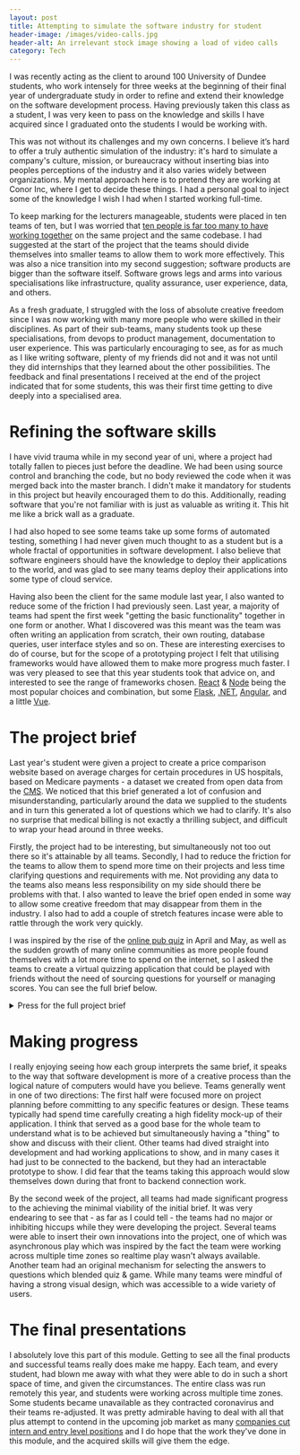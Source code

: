 ```yaml
---
layout: post
title: Attempting to simulate the software industry for student
header-image: /images/video-calls.jpg
header-alt: An irrelevant stock image showing a load of video calls
category: Tech
---
```


I was recently acting as the client to around 100 University of Dundee students, who work intensely for three weeks at the beginning of their final year of undergraduate study in order to refine and extend their knowledge on the software development process. Having previously taken this class as a student, I was very keen to pass on the knowledge and skills I have acquired since I graduated onto the students I would be working with.

This was not without its challenges and my own concerns. I believe it’s hard to offer a truly authentic simulation of the industry: it's hard to simulate a company's culture, mission, or bureaucracy without inserting bias into peoples perceptions of the industry and it also varies widely between organizations. My mental approach here is to pretend they are working at Conor Inc, where I get to decide these things. I had a personal goal to inject some of the knowledge I wish I had when I started working full-time.

To keep marking for the lecturers manageable, students were placed in ten teams of ten, but I was worried that [ten people is far too many to have working together](https://en.wikipedia.org/wiki/Brooks's_law) on the same project and the same codebase. I had suggested at the start of the project that the teams should divide themselves into smaller teams to allow them to work more effectively. This was also a nice transition into my second suggestion; software products are bigger than the software itself. Software grows legs and arms into various specialisations like infrastructure, quality assurance, user experience, data, and others. 

As a fresh graduate, I struggled with the loss of absolute creative freedom since I was now working with many more people who were skilled in their disciplines. As part of their sub-teams, many students took up these specialisations, from devops to product management, documentation to user experience. This was particularly encouraging to see, as for as much as I like writing software, plenty of my friends did not and it was not until they did internships that they learned about the other possibilities. The feedback and final presentations I received at the end of the project indicated that for some students, this was their first time getting to dive deeply into a specialised area.

# Refining the software skills

I have vivid trauma while in my second year of uni, where a project had totally fallen to pieces just before the deadline. We had been using source control and branching the code, but no body reviewed the code when it was merged back into the master branch. I didn't make it mandatory for students in this project but heavily encouraged them to do this. Additionally, reading software that you're not familiar with is just as valuable as writing it. This hit me like a brick wall as a graduate.

I had also hoped to see some teams take up some forms of automated testing, something I had never given much thought to as a student but is a whole fractal of opportunities in software development. I also believe that software engineers should have the knowledge to deploy their applications to the world, and was glad to see many teams deploy their applications into some type of cloud service.

Having also been the client for the same module last year, I also wanted to reduce some of the friction I had previously seen. Last year, a majority of teams had spent the first week "getting the basic functionality" together in one form or another. What I discovered was this meant was the team was often writing an application from scratch, their own routing, database queries, user interface styles and so on. These are interesting exercises to do of course, but for the scope of a prototyping project I felt that utilising frameworks would have allowed them to make more progress much faster. I was very pleased to see that this year students took that advice on, and interested to see the range of frameworks chosen. [React](https://reactjs.org/) & [Node](https://nodejs.org/en/) being the most popular choices and combination, but some [Flask](https://flask.palletsprojects.com/en/1.1.x/), [.NET](https://dotnet.microsoft.com/), [Angular](https://angular.io/), and a little [Vue](https://vuejs.org/).

# The project brief

Last year's student were given a project to create a price comparison website based on average charges for certain procedures in US hospitals, based on Medicare payments - a dataset we created from open data from the [CMS](https://www.cms.gov/Research-Statistics-Data-and-Systems/Statistics-Trends-and-Reports/Medicare-Provider-Charge-Data/). We noticed that this brief generated a lot of confusion and misunderstanding, particularly around the data we supplied to the students and in turn this generated a lot of questions which we had to clarify. It's also no surprise that medical billing is not exactly a thrilling subject, and difficult to wrap your head around in three weeks.

Firstly, the project had to be interesting, but simultaneously not too out there so it's attainable by all teams. Secondly, I had to reduce the friction for the teams to allow them to spend more time on their projects and less time clarifying questions and requirements with me. Not providing any data to the teams also means less responsibility on my side should there be problems with that. I also wanted to leave the brief open ended in some way to allow some creative freedom that may disappear from them in the industry. I also had to add a couple of stretch features incase were able to rattle through the work very quickly.

I was inspired by the rise of the [online pub quiz](https://www.theguardian.com/culture/2020/may/09/phones-away-please-the-rise-and-rise-of-the-online-pub-quiz) in April and May, as well as the sudden growth of many online communities as more people found themselves with a lot more time to spend on the internet, so I asked the teams to create a virtual quizzing application that could be played with friends without the need of sourcing questions for yourself or managing scores. You can see the full brief below.

<details>
    <summary>Press for the full project brief</summary>
    <ul>
        <li>Create a quizzing application</li>
        <ul>
            <li>For myself</li>
            <li>For others in person</li>
            <li>For friends virtually</li>
            <li>For strangers?</li>
        </ul>
        <li>No accounts/logins</li>
        <li>Need a large and diverse set of questions so it’s not boring</li>
        <li>Powerups, hints, or lifelines when users are stuck</li>
        <li>Scoring, leaderboards, trophies, achievements</li>
        <li>Available on Web, Android, iOS and Windows</li>
        <li>You may want to theme it on a franchise like The Chase, Jeopardy, Pointless or keep it plain</li>
    </ul>
</details>

# Making progress

I really enjoying seeing how each group interprets the same brief, it speaks to the way that software development is more of a creative process than the logical nature of computers would have you believe. Teams generally went in one of two directions: The first half were focused more on project planning before committing to any specific features or design. These teams typically had spend time carefully creating a high fidelity mock-up of their application. I think that served as a good base for the whole team to understand what is to be achieved but simultaneously having a "thing" to show and discuss with their client. Other teams had dived straight into development and had working applications to show, and in many cases it had just to be connected to the backend, but they had an interactable prototype to show. I did fear that the teams taking this approach would slow themselves down during that front to backend connection work.

By the second week of the project, all teams had made significant progress to the achieving the minimal viability of the initial brief. It was very endearing to see that - as far as I could tell - the teams had no major or inhibiting hiccups while they were developing the project. Several teams were able to insert their own innovations into the project, one of which was asynchronous play which was inspired by the fact the team were working across multiple time zones so realtime play wasn't always available. Another team had an original mechanism for selecting the answers to questions which blended quiz & game. While many teams were mindful of having a strong visual design, which was accessible to a wide variety of users.

# The final presentations

I absolutely love this part of this module. Getting to see all the final products and successful teams really does make me happy. Each team, and every student, had blown me away with what they were able to do in such a short space of time, and given the circumstances. The entire class was run remotely this year, and students were working across multiple time zones. Some students became unavailable as they contracted coronavirus and their teams re-adjusted. It was pretty admirable having to deal with all that plus attempt to contend in the upcoming job market as many [companies cut intern and entry level positions](https://www.theguardian.com/money/2020/aug/30/no-internships-no-entry-level-work-under-25s-fear-a-jobs-squeeze) and I do hope that the work they've done in this module, and the acquired skills will give them the edge.
